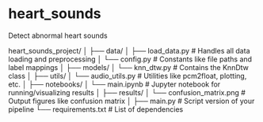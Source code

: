 # heart_sounds
Detect abnormal heart sounds

heart_sounds_project/
│
├── data/
│   ├── load_data.py            # Handles all data loading and preprocessing
│   └── config.py               # Constants like file paths and label mappings
│
├── models/
│   └── knn_dtw.py              # Contains the KnnDtw class
│
├── utils/
│   └── audio_utils.py          # Utilities like pcm2float, plotting, etc.
│
├── notebooks/
│   └── main.ipynb              # Jupyter notebook for running/visualizing results
│
├── results/
│   └── confusion_matrix.png    # Output figures like confusion matrix
│
├── main.py                     # Script version of your pipeline
└── requirements.txt            # List of dependencies
